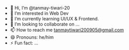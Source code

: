- 👋 Hi, I’m @tanmay-tiwari-20
- 👀 I’m interested in Web Dev
- 🌱 I’m currently learning UI/UX & Frontend.
- 💞️ I’m looking to collaborate on ...
- 📫 How to reach me tanmaytiwari200905@gmail.com
- 😄 Pronouns: he/him
- ⚡ Fun fact: ...

<!---
tanmay-tiwari-20/tanmay-tiwari-20 is a ✨ special ✨ repository because its `README.md` (this file) appears on your GitHub profile.
You can click the Preview link to take a look at your changes.
--->
